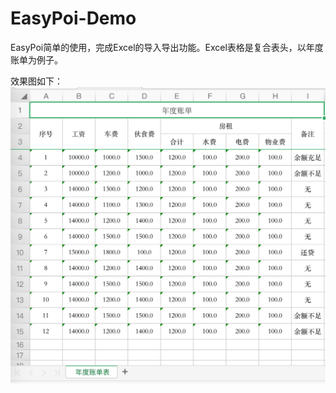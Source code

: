 # EasyPoi-Demo
EasyPoi简单的使用，完成Excel的导入导出功能。Excel表格是复合表头，以年度账单为例子。

效果图如下：
![效果图](https://raw.githubusercontent.com/ylw-github/EasyPoi-Demo/master/%E6%95%88%E6%9E%9C%E5%9B%BE.png)
